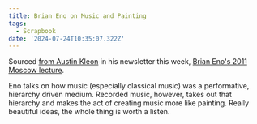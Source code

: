 ```yaml
---
title: Brian Eno on Music and Painting
tags:
  - Scrapbook
date: '2024-07-24T10:35:07.322Z'
---
```


Sourced [from Austin Kleon](https://tumblr.austinkleon.com/post/29280342143) in his newsletter this week, [Brian Eno's 2011 Moscow lecture](https://vimeo.com/25170443). 

Eno talks on how music (especially classical music) was a performative, hierarchy driven medium. Recorded music, however, takes out that hierarchy and makes the act of creating music more like painting. Really beautiful ideas, the whole thing is worth a listen.


